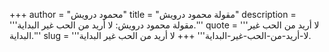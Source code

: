 +++
author = "محمود درويش"
title = "مقولة محمود درويش"
description = '''مقولة محمود درويش: لا أريد من الحب غير البداية.'''
quote = '''لا أريد من الحب غير البداية.'''
slug = '''لا-أريد-من-الحب-غير-البداية'''
+++
لا أريد من الحب غير البداية.
